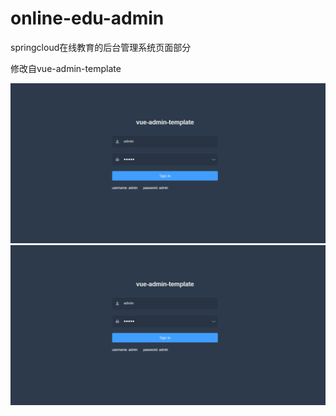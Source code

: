 # online-edu-admin
springcloud在线教育的后台管理系统页面部分

修改自vue-admin-template

![](https://github.com/JavaBull-dev/online-edu-admin/blob/master/image/admin.png)
![](https://github.com/JavaBull-dev/online-edu-admin/blob/master/image/admin.png)

